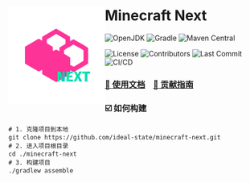# <img align="left" src="logo.svg" height="192px" alt="logo"/> Minecraft Next

![OpenJDK](https://img.shields.io/badge/OpenJDK-1.8%2b-blue?logo=openjdk&style=flat-square)
![Gradle](https://img.shields.io/badge/Gradle-8%2E14+-g?logo=gradle&style=flat-square)
![Maven Central](https://img.shields.io/maven-central/v/team.idealstate.minecraft-next/minecraft-next?style=flat-square&logo=apachemaven&label=Maven%20Central)

![License](https://img.shields.io/github/license/ideal-state/minecraft-next?&style=flat-square)
![Contributors](https://img.shields.io/github/contributors-anon/ideal-state/minecraft-next?style=flat-square&label=contributors)
![Last Commit](https://img.shields.io/github/last-commit/ideal-state/minecraft-next?style=flat-square)
![CI/CD](https://img.shields.io/github/actions/workflow/status/ideal-state/minecraft-next/test?branch=master&style=flat-square&label=actions)

### [📖 使用文档](https://docs.idealstate.team/minecraft-next/) &ensp; [📢 贡献指南](https://docs.idealstate.team/guide/contribution/)

### ☑️ 如何构建

```shell
# 1. 克隆项目到本地
git clone https://github.com/ideal-state/minecraft-next.git
# 2. 进入项目根目录
cd ./minecraft-next
# 3. 构建项目
./gradlew assemble
```
